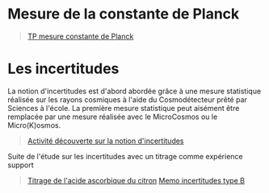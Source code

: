 # Mesure de la constante de Planck
>[TP mesure constante de Planck](TPplanck.pdf)

# Les incertitudes
La notion d'incertitudes est d'abord abordée grâce à une mesure statistique réalisée sur les rayons cosmiques à l'aide du Cosmodétecteur prêté par Sciences à l'école. La première mesure statistique peut aisément être remplacée par une mesure réalisée avec le MicroCosmos ou le Micro(K)osmos.
>[Activité découverte sur la notion d'incertitudes](Activitedecouverte.pdf)

Suite de l'étude sur les incertitudes avec un titrage comme expérience support 
>[Titrage de l'acide ascorbique du citron](TitrageCitron12pt-2.pdf)
>[Memo incertitudes type B](MemoIncertitudesVerrerie.pdf)
